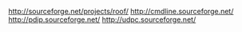 http://sourceforge.net/projects/roof/
http://cmdline.sourceforge.net/
http://pdip.sourceforge.net/
http://udpc.sourceforge.net/
